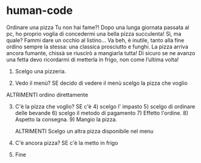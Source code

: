 # human-code
Ordinare una pizza
Tu non hai fame?!
Dopo una lunga giornata passata al pc, ho proprio voglia di concedermi una bella pizza succulenta! Sì, ma quale? Fammi dare un occhio al listino… Va beh, è inutile, tanto alla fine ordino sempre la stessa: una classica prosciutto e funghi. La pizza arriva ancora fumante, chissà se riuscirò a mangiarla tutta!
Di sicuro se ne avanzo una fetta devo ricordarmi di metterla in frigo, non come l’ultima volta! 



1) Scelgo una pizzeria.

2) Vedo il menù?
    SE decido di vedere il menù scelgo la pizza che voglio

  ALTRIMENTI  ordino direttamente

3) C'è la pizza che voglio?
     SE c'è
     4) scelgo l' impasto
     5) scelgo di ordinare delle bevande
     6) scelgo il metodo di pagamento
     7) Effetto l'ordine.
     8) Aspetto la consegna.
     9) Mangio la pizza.


   ALTRIMENTI Scelgo un altra pizza disponibile nel menu



10) C'è ancora pizza?
    SE c'è la metto in frigo
11) Fine